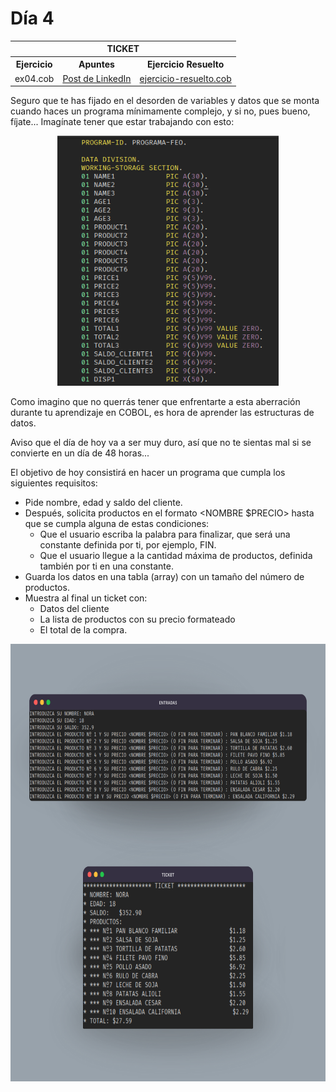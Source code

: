 # Día 4

<table align="center">
  <tr>
    <th colspan="3">TICKET</th>
  </tr>
  <tr>
    <th>Ejercicio</th>
    <th>Apuntes</th>
    <th>Ejercicio Resuelto</th>
  </tr>
  <tr>
    <td>ex04.cob</td>
    <td><a href="https://www.linkedin.com/posts/david-de-fitero_cobol-activity-7369721461822910467-D5N5?utm_source=share&utm_medium=member_desktop&rcm=ACoAADQAm3oBnSoq61FTTD_0sNmdoLRTOIbFtB0">Post de LinkedIn</a></td>
    <td><a href="ejercicio-resuelto.cob">ejercicio-resuelto.cob</a></td>
  </tr>
</table>

Seguro que te has fijado en el desorden de variables y datos que se monta cuando haces un programa mínimamente complejo, y si no, pues bueno, fíjate... Imagínate tener que estar trabajando con esto:

<div align="center">
  <img height="400px" src="media/unordered-example.png">
</div>

Como imagino que no querrás tener que enfrentarte a esta aberración durante tu aprendizaje en COBOL, es hora de aprender las estructuras de datos.

Aviso que el día de hoy va a ser muy duro, así que no te sientas mal si se convierte en un día de 48 horas...

El objetivo de hoy consistirá en hacer un programa que cumpla los siguientes requisitos:

- Pide nombre, edad y saldo del cliente.
- Después, solicita productos en el formato <NOMBRE $PRECIO> hasta que se cumpla alguna de estas condiciones:
  - Que el usuario escriba la palabra para finalizar, que será una constante definida por ti, por ejemplo, FIN.
  - Que el usuario llegue a la cantidad máxima de productos, definida también por ti en una constante.
- Guarda los datos en una tabla (array) con un tamaño del número de productos.
- Muestra al final un ticket con:
  - Datos del cliente
  - La lista de productos con su precio formateado
  - El total de la compra.

<div align="center">
  <img height="700px" src="media/dia4-test.png">
</div>